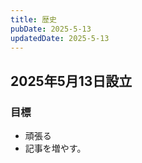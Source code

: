 ```yaml
---
title: 歴史
pubDate: 2025-5-13
updatedDate: 2025-5-13
---
```


## 2025年5月13日設立

### 目標

- 頑張る
- 記事を増やす。
